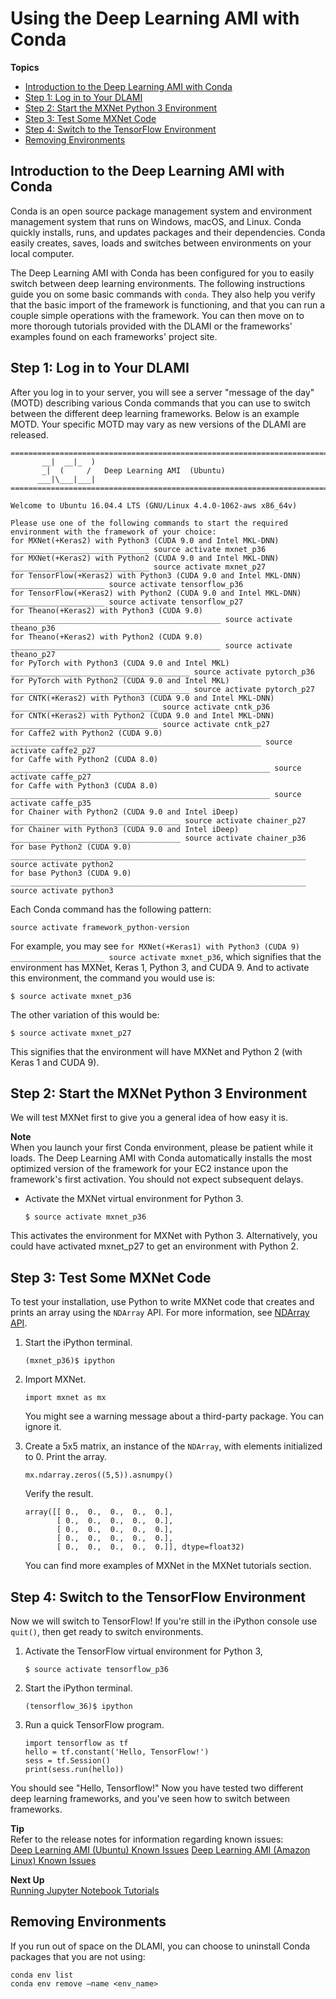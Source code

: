 # Using the Deep Learning AMI with Conda<a name="tutorial-conda"></a>

**Topics**
+ [Introduction to the Deep Learning AMI with Conda](#tutorial-conda-overview)
+ [Step 1: Log in to Your DLAMI](#tutorial-conda-login)
+ [Step 2: Start the MXNet Python 3 Environment](#tutorial-conda-switch-mxnet)
+ [Step 3: Test Some MXNet Code](#tutorial-conda-test-mxnet)
+ [Step 4: Switch to the TensorFlow Environment](#tutorial-conda-switch-tf)
+ [Removing Environments](#tutorial-conda-remove-env)

## Introduction to the Deep Learning AMI with Conda<a name="tutorial-conda-overview"></a>

Conda is an open source package management system and environment management system that runs on Windows, macOS, and Linux\. Conda quickly installs, runs, and updates packages and their dependencies\. Conda easily creates, saves, loads and switches between environments on your local computer\.

The Deep Learning AMI with Conda has been configured for you to easily switch between deep learning environments\. The following instructions guide you on some basic commands with `conda`\. They also help you verify that the basic import of the framework is functioning, and that you can run a couple simple operations with the framework\. You can then move on to more thorough tutorials provided with the DLAMI or the frameworks' examples found on each frameworks' project site\.

## Step 1: Log in to Your DLAMI<a name="tutorial-conda-login"></a>

After you log in to your server, you will see a server "message of the day" \(MOTD\) describing various Conda commands that you can use to switch between the different deep learning frameworks\. Below is an example MOTD\. Your specific MOTD may vary as new versions of the DLAMI are released\.

```
=============================================================================
       __|  __|_  )
       _|  (     /   Deep Learning AMI  (Ubuntu)
      ___|\___|___|
=============================================================================

Welcome to Ubuntu 16.04.4 LTS (GNU/Linux 4.4.0-1062-aws x86_64v)

Please use one of the following commands to start the required environment with the framework of your choice:
for MXNet(+Keras2) with Python3 (CUDA 9.0 and Intel MKL-DNN) _______________________________ source activate mxnet_p36
for MXNet(+Keras2) with Python2 (CUDA 9.0 and Intel MKL-DNN) _______________________________ source activate mxnet_p27
for TensorFlow(+Keras2) with Python3 (CUDA 9.0 and Intel MKL-DNN) _____________________ source activate tensorflow_p36
for TensorFlow(+Keras2) with Python2 (CUDA 9.0 and Intel MKL-DNN) _____________________ source activate tensorflow_p27
for Theano(+Keras2) with Python3 (CUDA 9.0) _______________________________________________ source activate theano_p36
for Theano(+Keras2) with Python2 (CUDA 9.0) _______________________________________________ source activate theano_p27
for PyTorch with Python3 (CUDA 9.0 and Intel MKL) ________________________________________ source activate pytorch_p36
for PyTorch with Python2 (CUDA 9.0 and Intel MKL) ________________________________________ source activate pytorch_p27
for CNTK(+Keras2) with Python3 (CUDA 9.0 and Intel MKL-DNN) _________________________________ source activate cntk_p36
for CNTK(+Keras2) with Python2 (CUDA 9.0 and Intel MKL-DNN) _________________________________ source activate cntk_p27
for Caffe2 with Python2 (CUDA 9.0) ________________________________________________________ source activate caffe2_p27
for Caffe with Python2 (CUDA 8.0) __________________________________________________________ source activate caffe_p27
for Caffe with Python3 (CUDA 8.0) __________________________________________________________ source activate caffe_p35
for Chainer with Python2 (CUDA 9.0 and Intel iDeep) ______________________________________ source activate chainer_p27
for Chainer with Python3 (CUDA 9.0 and Intel iDeep) ______________________________________ source activate chainer_p36
for base Python2 (CUDA 9.0) __________________________________________________________________ source activate python2
for base Python3 (CUDA 9.0) __________________________________________________________________ source activate python3
```

Each Conda command has the following pattern:

`source activate framework_python-version`

For example, you may see `for MXNet(+Keras1) with Python3 (CUDA 9) _____________________ source activate mxnet_p36`, which signifies that the environment has MXNet, Keras 1, Python 3, and CUDA 9\. And to activate this environment, the command you would use is:

```
$ source activate mxnet_p36
```

The other variation of this would be:

```
$ source activate mxnet_p27
```

This signifies that the environment will have MXNet and Python 2 \(with Keras 1 and CUDA 9\)\.

## Step 2: Start the MXNet Python 3 Environment<a name="tutorial-conda-switch-mxnet"></a>

We will test MXNet first to give you a general idea of how easy it is\.

**Note**  
When you launch your first Conda environment, please be patient while it loads\. The Deep Learning AMI with Conda automatically installs the most optimized version of the framework for your EC2 instance upon the framework's first activation\. You should not expect subsequent delays\.
+ Activate the MXNet virtual environment for Python 3\.

  ```
  $ source activate mxnet_p36
  ```

This activates the environment for MXNet with Python 3\. Alternatively, you could have activated mxnet\_p27 to get an environment with Python 2\.

## Step 3: Test Some MXNet Code<a name="tutorial-conda-test-mxnet"></a>

To test your installation, use Python to write MXNet code that creates and prints an array using the `NDArray` API\. For more information, see [NDArray API](https://mxnet.incubator.apache.org/api/python/ndarray/ndarray.html)\.

1. Start the iPython terminal\.

   ```
   (mxnet_p36)$ ipython
   ```

1. Import MXNet\.

   ```
   import mxnet as mx
   ```

   You might see a warning message about a third\-party package\. You can ignore it\.

1. Create a 5x5 matrix, an instance of the `NDArray`, with elements initialized to 0\. Print the array\.

   ```
   mx.ndarray.zeros((5,5)).asnumpy()
   ```

   Verify the result\.

   ```
   array([[ 0.,  0.,  0.,  0.,  0.],
          [ 0.,  0.,  0.,  0.,  0.],
          [ 0.,  0.,  0.,  0.,  0.],
          [ 0.,  0.,  0.,  0.,  0.],
          [ 0.,  0.,  0.,  0.,  0.]], dtype=float32)
   ```

   You can find more examples of MXNet in the MXNet tutorials section\.

## Step 4: Switch to the TensorFlow Environment<a name="tutorial-conda-switch-tf"></a>

Now we will switch to TensorFlow\! If you're still in the iPython console use `quit()`, then get ready to switch environments\.

1. Activate the TensorFlow virtual environment for Python 3,

   ```
   $ source activate tensorflow_p36
   ```

1. Start the iPython terminal\.

   ```
   (tensorflow_36)$ ipython
   ```

1. Run a quick TensorFlow program\.

   ```
   import tensorflow as tf
   hello = tf.constant('Hello, TensorFlow!')
   sess = tf.Session()
   print(sess.run(hello))
   ```

You should see "Hello, Tensorflow\!" Now you have tested two different deep learning frameworks, and you've seen how to switch between frameworks\.

**Tip**  
Refer to the release notes for information regarding known issues:  
[Deep Learning AMI \(Ubuntu\) Known Issues](CONDA_UBUNTU1.md#CONDA_UBUNTU1-known-issues)
[Deep Learning AMI \(Amazon Linux\) Known Issues](CONDA_AML1.md#CONDA_AML1-known-issues)

**Next Up**  
[Running Jupyter Notebook Tutorials](tutorial-jupyter.md)

## Removing Environments<a name="tutorial-conda-remove-env"></a>

If you run out of space on the DLAMI, you can choose to uninstall Conda packages that you are not using:

```
conda env list
conda env remove –name <env_name>
```